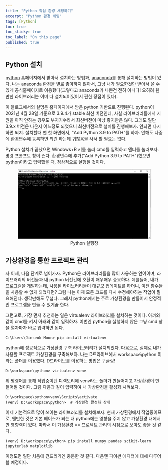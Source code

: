 ```yaml
---
title: "Python 작업 환경 세팅하기"
excerpt: "Python 환경 세팅"
tags: [Python]
toc: true
toc_sticky: true
toc_label: "On this page"
published: true
---
```


## Python 설치
[python](https://www.python.org/downloads/) 홈페이지에서 받아서 설치하는 방법과, [anaconda](https://www.anaconda.com/)를 통해 설치하는 방법이 있다.
나는 anaconda 환경을 별로 좋아하지 않아서, 그냥 내가 필요한것만 받아서 쓸 수 있게 공식홈페이지로 이용했다(그렇다고 anaconda가 나쁜건 전혀 아니다! 오히려 웬만한 라이브러리는 이미 다 설치되어있어서 편한 장점이 있다). 

이 블로그에서의 설명은 홈페이지에서 받은 python 기반으로 진행된다. python이 2021년 4월 28일 기준으로 3.9.4가 stable 최신 버전인데, 사실 라이브러리들에서 지원을 아직 안하는 경우도 부지기수라서 최신버전이 마냥 좋지만은 않다. 
그래도 일단 3.9.x 버전은 나온지 어느정도 되었으니 최신버전으로 설치를 진행해보자. 안되면 다시 하면 되지.
설치할때 맨 첫 화면에서, "Add Python 3.9 to PATH"를 하자. 안해도 나중에 환경변수에 등록하면 되긴 하는데 귀찮음을 사서 할 필요는 없다.

Python 설치가 끝났으면 Windows+R 키를 눌러 cmd를 입력하고 엔터를 눌러보자. 명령 프롬프트 창이 뜬다. 환경변수에 추가("Add Python 3.9 to PATH")했으면 python이라고 입력했을 때, 정상적으로 실행될 것이다.

<center>
	<figure> <img src="./../images/20210428/cmd.png" alt="python 실행 화면"/>
    <figcaption>Python 실행창</figcaption>
    </figure>
</center>

## 가상환경을 통한 프로젝트 관리
자 이제, 다음 단계로 넘어가자. Python은 라이브러리들을 많이 사용하는 언어이며, 라이브러리의 버전들과 내 python 버전간에 호환이 매우매우 중요하다. 예를들어, 내가 프로그램을 개발하는데, 사용된 라이브러리들이 대규모 업데이트를 하더니, 이전 함수들을 사용할 수 없게 되었다면?
그럼 나는 이제 모든 코드를 다시 수정해야하는 작업이 필요해진다. 생각만해도 무섭다. 그래서 python에서는 주로 가상환경을 만들어서 안정적인 프로그램을 만들 수 있게끔 한다.

그런고로, 가장 먼저 추천하는 일은 virtualenv 라이브러리를 설치하는 것이다.
아까와 같이 cmd를 켜서 아래와 같이 입력하자. 이번엔 python을 실행하지 않은 그냥 cmd 창을 열자마자 바로 입력하면 된다.

```
C:\Users\Jinseok Moon> pip install virtualenv
```

python에 성공적으로 가상환경 구축 라이브러리가 설치되었다. 다음으로, 실제로 내가 사용할 프로젝트 가상환경을 구축해보자. 나는 D드라이브에서 workspace\python 이라는 폴더를 이용했다. D드라이브를 이용하는 방법은 구글링!

```
D:\workspace\python> virtualenv venv
```

위 명령어를 통해 작업중이던 디렉토리에 venv라는 폴더가 만들어지고 가상환경이 만들어질 것이다. 그럼 다음과 같이 입력하여 내 가상환경을 활성화 시켜보자.

```
D:\workspace\python>venv\Scripts\activate
(venv) D:\workspace\python>  # 가상환경 활성화 상태
```

이제 기본적으로 많이 쓰이는 라이브러리를 설치해보자. 현재 가상환경에서 작업중이므로, 웬만한 것은 기본 베이스가 되는 내 python에는 영향을 주지 않고 가상환경 내에서만 영향력이 있다. 따라서 이 가상환경 == 프로젝트 관리의 시점으로 보아도 좋을 것 같다.

```
(venv) D:\workspace\python> pip install numpy pandas scikit-learn jupyterlab matplotlib
```

이정도면 일단 처음에 건드리기엔 충분한 것 같다. 다음엔 파이썬 에디터에 대해 다루어 볼 예정이다.